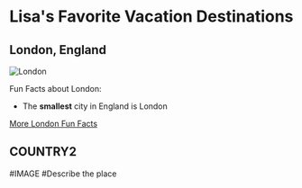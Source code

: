 <H1>Lisa's Favorite Vacation Destinations</H1>
<H2>London, England</H2>

![London](https://assets.editorial.aetnd.com/uploads/2019/03/topic-london-gettyimages-760251843-feature.jpg)

Fun Facts about London:

- The **smallest** city in England is London

[More London Fun Facts](https://beelinguapp.com/blog/facts-about-london)

<H2>COUNTRY2</H2>
#IMAGE
#Describe the place
